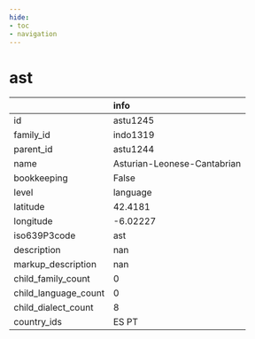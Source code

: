 ```yaml
---
hide:
- toc
- navigation
---
```

# ast
|                      | info                        |
|:---------------------|:----------------------------|
| id                   | astu1245                    |
| family_id            | indo1319                    |
| parent_id            | astu1244                    |
| name                 | Asturian-Leonese-Cantabrian |
| bookkeeping          | False                       |
| level                | language                    |
| latitude             | 42.4181                     |
| longitude            | -6.02227                    |
| iso639P3code         | ast                         |
| description          | nan                         |
| markup_description   | nan                         |
| child_family_count   | 0                           |
| child_language_count | 0                           |
| child_dialect_count  | 8                           |
| country_ids          | ES PT                       |